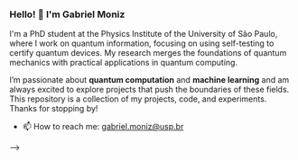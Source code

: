 
### Hello! 👋 I'm Gabriel Moniz

I'm a PhD student at the Physics Institute of the University of São Paulo, where I work on quantum information, focusing on using self-testing to certify quantum devices. My research merges the foundations of quantum mechanics with practical applications in quantum computing.

I’m passionate about **quantum computation** and **machine learning** and am always excited to explore projects that push the boundaries of these fields. This repository is a collection of my projects, code, and experiments. Thanks for stopping by!

- 📫 How to reach me: gabriel.moniz@usp.br

-->
